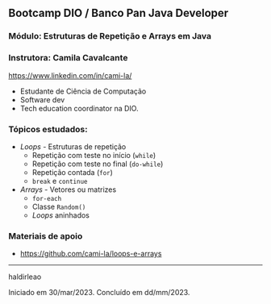## Bootcamp DIO / Banco Pan Java Developer
### Módulo: Estruturas de Repetição e Arrays em Java
### Instrutora: Camila Cavalcante
https://www.linkedin.com/in/cami-la/

- Estudante de Ciência de Computação
- Software dev
- Tech education coordinator na DIO.

### Tópicos estudados:
- _Loops_ - Estruturas de repetição
  - Repetição com teste no início (`while`)
  - Repetição com teste no final (`do-while`)
  - Repetição contada (`for`)
  - `break` e `continue`
- _Arrays_ - Vetores ou matrizes
  - `for-each`
  - Classe `Random()`
  - _Loops_ aninhados

### Materiais de apoio
- https://github.com/cami-la/loops-e-arrays

---
haldirleao

Iniciado em 30/mar/2023. Concluído em dd/mm/2023.
